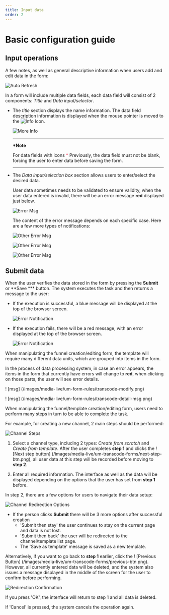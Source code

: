 ```yaml
---
title: Input data
order: 2
---
```


# Basic configuration guide

## Input operations

A few notes, as well as general descriptive information when users add and edit data in the form:

<!--
- Giao diện:

- `Thông báo lỗi`: dữ liệu người dùng nhập trong form cần được kiểm tra lại để đảm bảo đúng định dạng, yêu cầu.

1. Trường dữ liệu không được bỏ trống -->

![Auto Refresh](/images/media-live/um-form-rules/required.png)

In a form will include multiple data fields, each data field will consist of 2 components: _Title_ and _Data input/selector_.

- The _title_ section displays the name information. The data field description information is displayed when the mouse pointer is moved to the ![Info Icon](/images/media-live/um-form-rules/info-icon.png).

  ![More Info](/images/media-live/um-form-rules/description.png)

  ***

  **\*Note**

  For data fields with icons <span style="color: #f43f5e;">\*</span> Previously, the data field must not be blank, forcing the user to enter data before saving the form.

  ***

- The _Data input/selection box_ section allows users to enter/select the desired data.

  User data sometimes needs to be validated to ensure validity, when the user data entered is invalid, there will be an error message **red** displayed just below.

  ![Error Msg](/images/media-live/um-form-rules/error-msg.png)

  The content of the error message depends on each specific case. Here are a few more types of notifications:

  ![Other Error Msg](/images/media-live/um-form-rules/error-msg-regex.png)

  ![Other Error Msg](/images/media-live/um-form-rules/error-msg-range.png)

  ![Other Error Msg](/images/media-live/um-form-rules/error-msg-enum.png)

## Submit data

When the user verifies the data stored in the form by pressing the **Submit** or \*\*Save \*\*\* button. The system executes the task and then returns a message to the user:

- If the execution is successful, a blue message will be displayed at the top of the browser screen.

  ![Error Notification](/images/media-live/um-form-rules/success-noti.png)

- If the execution fails, there will be a red message, with an error displayed at the top of the browser screen.

  ![Error Notification](/images/media-live/um-form-rules/error-noti.png)

When manipulating the funnel creation/editing form, the template will require many different data units, which are grouped into items in the form.

In the process of data processing system, in case an error appears, the items in the form that currently have errors will change to **red**, when clicking on those parts, the user will see error details.

! [msg] (/images/media-live/um-form-rules/transcode-modify.png)

! [msg] (/images/media-live/um-form-rules/transcode-detail-msg.png)

When manipulating the funnel/template creation/editing form, users need to perform many steps in turn to be able to complete the task.

For example, for creating a new channel, 2 main steps should be performed:

![Channel Steps](/images/media-live/um-transcode-forms/channel-step-01.png)

1. Select a channel type, including 2 types: _Create from scratch_ and _Create from template_.
   After the user completes **step 1** and clicks the ! [Next step button] (/images/media-live/um-transcode-forms/next-step-btn.png), all user data at this step will be recorded before moving to **step 2**.

2. Enter all required information.
   The interface as well as the data will be displayed depending on the options that the user has set from **step 1** before.

In step 2, there are a few options for users to navigate their data setup:

![Channel Redirection Options](/images/media-live/um-transcode-forms/channel-redirection-options.png)

- If the person clicks **Submit** there will be 3 more options after successful creation
  - 'Submit then stay' the user continues to stay on the current page and data is not lost.
  - 'Submit then back' the user will be redirected to the channel/template list page.
  - The 'Save as template' message is saved as a new template.

Alternatively, if you want to go back to **step 1** earlier, click the ! [Previous Button] (/images/media-live/um-transcode-forms/previous-btn.png). However, all currently entered data will be deleted, and the system also issues a message displayed in the middle of the screen for the user to confirm before performing.

![Redirection Confirmation](/images/media-live/um-transcode-forms/redirection-confirmation.png)

If you press 'OK', the interface will return to step 1 and all data is deleted.

If 'Cancel' is pressed, the system cancels the operation again.
